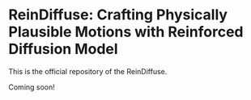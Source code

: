 # ReinDiffuse: Crafting Physically Plausible Motions with Reinforced Diffusion Model
This is the official repository of the ReinDiffuse.

Coming soon!

